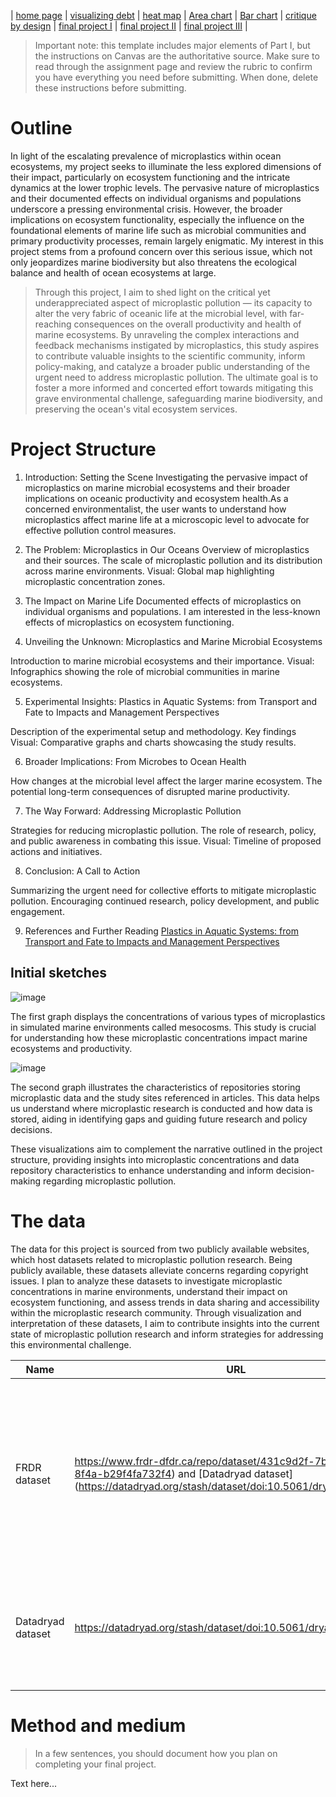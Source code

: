 | [home page](https://varshithams.github.io/portfolio/) | [visualizing debt](visualizing-government-debt) |  [heat map](heat-map) | [Area chart](area-chart) | [Bar chart](bar-chart) | [critique by design](critique-by-design) | [final project I](final-project-part-one) | [final project II](final-project-part-two) | [final project III](final-project-part-three) |


> Important note: this template includes major elements of Part I, but the instructions on Canvas are the authoritative source.  Make sure to read through the assignment page and review the rubric to confirm you have everything you need before submitting.  When done, delete these instructions before submitting.

# Outline
> 
In light of the escalating prevalence of microplastics within ocean ecosystems, my project seeks to illuminate the less explored dimensions of their impact, particularly on ecosystem functioning and the intricate dynamics at the lower trophic levels. The pervasive nature of microplastics and their documented effects on individual organisms and populations underscore a pressing environmental crisis. However, the broader implications on ecosystem functionality, especially the influence on the foundational elements of marine life such as microbial communities and primary productivity processes, remain largely enigmatic. My interest in this project stems from a profound concern over this serious issue, which not only jeopardizes marine biodiversity but also threatens the ecological balance and health of ocean ecosystems at large.
>
> Through this project, I aim to shed light on the critical yet underappreciated aspect of microplastic pollution — its capacity to alter the very fabric of oceanic life at the microbial level, with far-reaching consequences on the overall productivity and health of marine ecosystems. By unraveling the complex interactions and feedback mechanisms instigated by microplastics, this study aspires to contribute valuable insights to the scientific community, inform policy-making, and catalyze a broader public understanding of the urgent need to address microplastic pollution. The ultimate goal is to foster a more informed and concerted effort towards mitigating this grave environmental challenge, safeguarding marine biodiversity, and preserving the ocean's vital ecosystem services.

# Project Structure
1. Introduction: Setting the Scene
   Investigating the pervasive impact of microplastics on marine microbial ecosystems and their broader implications on oceanic productivity and ecosystem health.As a concerned environmentalist, the user wants to understand how microplastics affect marine life at a microscopic level to advocate for effective pollution control measures.

2. The Problem: Microplastics in Our Oceans
Overview of microplastics and their sources.
The scale of microplastic pollution and its distribution across marine environments.
Visual: Global map highlighting microplastic concentration zones.

3. The Impact on Marine Life
Documented effects of microplastics on individual organisms and populations.
I am interested in the less-known effects of microplastics on ecosystem functioning.

4. Unveiling the Unknown: Microplastics and Marine Microbial Ecosystems

Introduction to marine microbial ecosystems and their importance.
Visual: Infographics showing the role of microbial communities in marine ecosystems.

5. Experimental Insights: Plastics in Aquatic Systems: from Transport and Fate to Impacts and Management Perspectives

Description of the experimental setup and methodology.
Key findings
Visual: Comparative graphs and charts showcasing the study results.

6. Broader Implications: From Microbes to Ocean Health

How changes at the microbial level affect the larger marine ecosystem.
The potential long-term consequences of disrupted marine productivity.

7. The Way Forward: Addressing Microplastic Pollution

Strategies for reducing microplastic pollution.
The role of research, policy, and public awareness in combating this issue.
Visual: Timeline of proposed actions and initiatives.

8. Conclusion: A Call to Action

Summarizing the urgent need for collective efforts to mitigate microplastic pollution.
Encouraging continued research, policy development, and public engagement.

9. References and Further Reading
   [Plastics in Aquatic Systems: from Transport and Fate to Impacts and Management Perspectives](https://www.frontiersin.org/research-topics/26640/plastics-in-aquatic-systems-from-transport-and-fate-to-impacts-and-management-perspectives/articles) 

   

## Initial sketches
 
![image](https://github.com/varshithams/portfolio/assets/65653455/490cfbea-9eb0-4b7f-b065-73180278c7ac)

The first graph displays the concentrations of various types of microplastics in simulated marine environments called mesocosms. This study is crucial for understanding how these microplastic concentrations impact marine ecosystems and productivity.

![image](https://github.com/varshithams/portfolio/assets/65653455/545315da-a4a9-4204-b918-19a2a86417c6)

The second graph illustrates the characteristics of repositories storing microplastic data and the study sites referenced in articles. This data helps us understand where microplastic research is conducted and how data is stored, aiding in identifying gaps and guiding future research and policy decisions.

These visualizations aim to complement the narrative outlined in the project structure, providing insights into microplastic concentrations and data repository characteristics to enhance understanding and inform decision-making regarding microplastic pollution.

# The data
The data for this project is sourced from two publicly available websites, which host datasets related to microplastic pollution research. Being publicly available, these datasets alleviate concerns regarding copyright issues. I plan to analyze these datasets to investigate microplastic concentrations in marine environments, understand their impact on ecosystem functioning, and assess trends in data sharing and accessibility within the microplastic research community. Through visualization and interpretation of these datasets, I aim to contribute insights into the current state of microplastic pollution research and inform strategies for addressing this environmental challenge.


| Name | URL | Description |
|------|-----|-------------|
| FRDR dataset     | https://www.frdr-dfdr.ca/repo/dataset/431c9d2f-7bc2-4600-8f4a-b29f4fa732f4) and [Datadryad dataset](https://datadryad.org/stash/dataset/doi:10.5061/dryad.z612jm6h2    | There are 3 datasets which I will using here for which concentrates mostly on how the usage of plastic or presence of microplastic in ocean has increased over time           |
| Datadryad dataset     |  https://datadryad.org/stash/dataset/doi:10.5061/dryad.z612jm6h2   | This website concentrates on types of microplastic and there concentration in the ocean and their impact.          |
|      |     |             |

# Method and medium
> In a few sentences, you should document how you plan on completing your final project. 

Text here...
